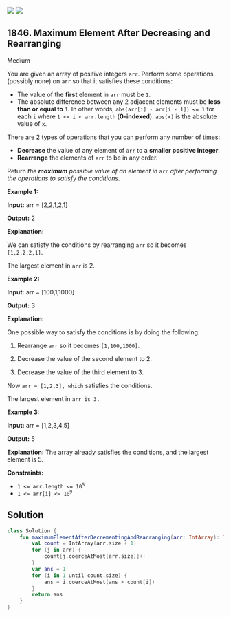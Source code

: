 [![](https://img.shields.io/github/stars/javadev/LeetCode-in-Kotlin?label=Stars&style=flat-square)](https://github.com/javadev/LeetCode-in-Kotlin)
[![](https://img.shields.io/github/forks/javadev/LeetCode-in-Kotlin?label=Fork%20me%20on%20GitHub%20&style=flat-square)](https://github.com/javadev/LeetCode-in-Kotlin/fork)

## 1846\. Maximum Element After Decreasing and Rearranging

Medium

You are given an array of positive integers `arr`. Perform some operations (possibly none) on `arr` so that it satisfies these conditions:

*   The value of the **first** element in `arr` must be `1`.
*   The absolute difference between any 2 adjacent elements must be **less than or equal to** `1`. In other words, `abs(arr[i] - arr[i - 1]) <= 1` for each `i` where `1 <= i < arr.length` (**0-indexed**). `abs(x)` is the absolute value of `x`.

There are 2 types of operations that you can perform any number of times:

*   **Decrease** the value of any element of `arr` to a **smaller positive integer**.
*   **Rearrange** the elements of `arr` to be in any order.

Return _the **maximum** possible value of an element in_ `arr` _after performing the operations to satisfy the conditions_.

**Example 1:**

**Input:** arr = [2,2,1,2,1]

**Output:** 2

**Explanation:** 

We can satisfy the conditions by rearranging `arr` so it becomes `[1,2,2,2,1]`. 

The largest element in `arr` is 2.

**Example 2:**

**Input:** arr = [100,1,1000]

**Output:** 3

**Explanation:**

One possible way to satisfy the conditions is by doing the following: 

1. Rearrange `arr` so it becomes `[1,100,1000]`. 

2. Decrease the value of the second element to 2. 

3. Decrease the value of the third element to 3. 
   
Now `arr = [1,2,3], which` satisfies the conditions. 

The largest element in `arr is 3.`

**Example 3:**

**Input:** arr = [1,2,3,4,5]

**Output:** 5

**Explanation:** The array already satisfies the conditions, and the largest element is 5.

**Constraints:**

*   <code>1 <= arr.length <= 10<sup>5</sup></code>
*   <code>1 <= arr[i] <= 10<sup>9</sup></code>

## Solution

```kotlin
class Solution {
    fun maximumElementAfterDecrementingAndRearranging(arr: IntArray): Int {
        val count = IntArray(arr.size + 1)
        for (j in arr) {
            count[j.coerceAtMost(arr.size)]++
        }
        var ans = 1
        for (i in 1 until count.size) {
            ans = i.coerceAtMost(ans + count[i])
        }
        return ans
    }
}
```